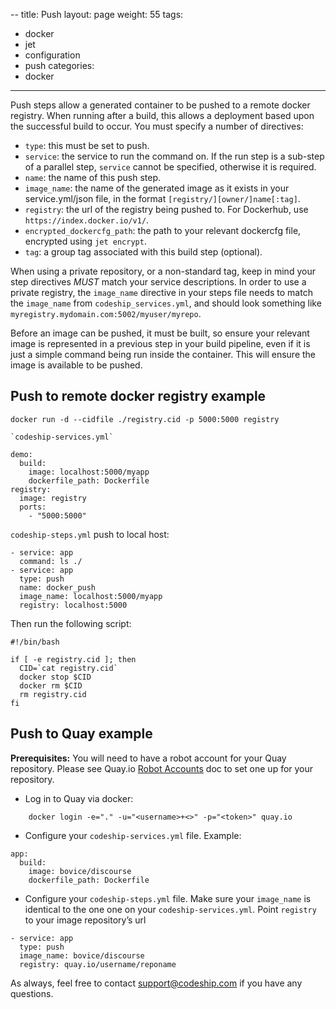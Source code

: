 --
title: Push
layout: page
weight: 55
tags:
  - docker
  - jet
  - configuration
  - push
categories:
  - docker
---

Push steps allow a generated container to be pushed to a remote docker registry. When running after a build, this allows a deployment based upon the successful build to occur. You must specify a number of directives:

*  `type`: this must be set to push.
*  `service`: the service to run the command on. If the run step is a sub-step of a parallel step, `service` cannot be specified, otherwise it is required.
*  `name`: the name of this push step.
*  `image_name`: the name of the generated image as it exists in your service.yml/json file, in the format `[registry/][owner/]name[:tag]`.
*  `registry`: the url of the registry being pushed to. For Dockerhub, use `https://index.docker.io/v1/`.
*  `encrypted_dockercfg_path`: the path to your relevant dockercfg file, encrypted using `jet encrypt`.
*  `tag`: a group tag associated with this build step (optional).

When using a private repository, or a non-standard tag, keep in mind your step directives _MUST_ match your service descriptions. In order to use a private registry, the `image_name` directive in your steps file needs to match the `image_name` from `codeship_services.yml`, and should look something like `myregistry.mydomain.com:5002/myuser/myrepo`.

Before an image can be pushed, it must be built, so ensure your relevant image is represented in a previous step in your build pipeline, even if it is just a simple command being run inside the container. This will ensure the image is available to be pushed.

## Push to remote docker registry example

```shell
docker run -d --cidfile ./registry.cid -p 5000:5000 registry
```


```shell
`codeship-services.yml`
```

```shell
demo:
  build:
    image: localhost:5000/myapp
    dockerfile_path: Dockerfile
registry:
  image: registry
  ports:
    - "5000:5000"
```

`codeship-steps.yml` push to local host:

```shell
- service: app
  command: ls ./
- service: app
  type: push
  name: docker_push
  image_name: localhost:5000/myapp
  registry: localhost:5000
```

Then run the following script:

```shell
#!/bin/bash

if [ -e registry.cid ]; then
  CID=`cat registry.cid`
  docker stop $CID
  docker rm $CID
  rm registry.cid
fi
```

## Push to Quay example

**Prerequisites:** You will need to have a robot account for your Quay repository. Please see Quay.io [Robot Accounts](http://docs.quay.io/glossary/robot-accounts.html) doc to set one up for your repository.

* Log in to Quay via docker:

```shell
    docker login -e="." -u="<username>+<>" -p="<token>" quay.io
```

* Configure your `codeship-services.yml` file. Example:

```shell
app:
  build:
    image: bovice/discourse
    dockerfile_path: Dockerfile
```

* Configure your `codeship-steps.yml` file. Make sure your `image_name` is identical to the one one on your `codeship-services.yml`. Point `registry` to your image repository’s url

```shell
- service: app
  type: push
  image_name: bovice/discourse
  registry: quay.io/username/reponame
```

As always, feel free to contact support@codeship.com if you have any questions.
